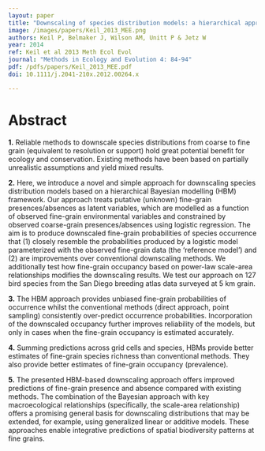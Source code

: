 ```yaml
---
layout: paper
title: "Downscaling of species distribution models: a hierarchical approach"
image: /images/papers/Keil_2013_MEE.png
authors: Keil P, Belmaker J, Wilson AM, Unitt P & Jetz W
year: 2014
ref: Keil et al 2013 Meth Ecol Evol
journal: "Methods in Ecology and Evolution 4: 84-94"
pdf: /pdfs/papers/Keil_2013_MEE.pdf
doi: 10.1111/j.2041-210x.2012.00264.x

---
```


# Abstract

**1.** Reliable methods to downscale species distributions from coarse to fine grain (equivalent to resolution or support) hold great potential benefit for ecology and conservation. Existing methods have been based on partially unrealistic assumptions and yield mixed results.

**2.** Here, we introduce a novel and simple approach for downscaling species distribution models based on a hierarchical Bayesian modelling (HBM) framework. Our approach treats putative (unknown) fine-grain presences/absences as latent variables, which are modelled as a function of observed fine-grain environmental variables and constrained by observed coarse-grain presences/absences using logistic regression. The aim is to produce downscaled fine-grain probabilities of species occurrence that (1) closely resemble the probabilities produced by a logistic model parameterized with the observed fine-grain data (the ‘reference model’) and (2) are improvements over conventional downscaling methods. We additionally test how fine-grain occupancy based on power-law scale-area relationships modifies the downscaling results. We test our approach on 127 bird species from the San Diego breeding atlas data surveyed at 5 km grain.

**3.** The HBM approach provides unbiased fine-grain probabilities of occurrence whilst the conventional methods (direct approach, point sampling) consistently over-predict occurrence probabilities. Incorporation of the downscaled occupancy further improves reliability of the models, but only in cases when the fine-grain occupancy is estimated accurately.

**4.** Summing predictions across grid cells and species, HBMs provide better estimates of fine-grain species richness than conventional methods. They also provide better estimates of fine-grain occupancy (prevalence).

**5.** The presented HBM-based downscaling approach offers improved predictions of fine-grain presence and absence compared with existing methods. The combination of the Bayesian approach with key macroecological relationships (specifically, the scale-area relationship) offers a promising general basis for downscaling distributions that may be extended, for example, using generalized linear or additive models. These approaches enable integrative predictions of spatial biodiversity patterns at fine grains.
